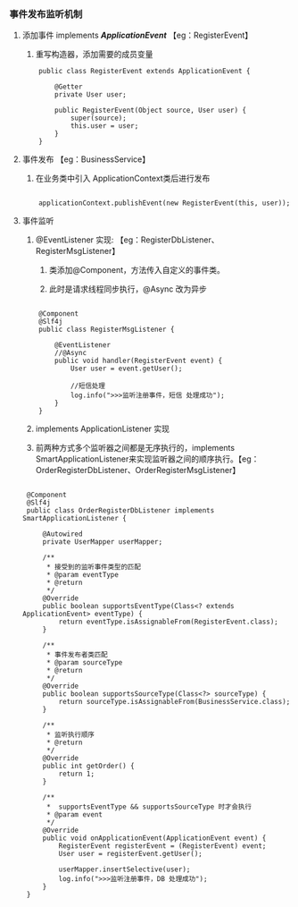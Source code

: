 ### 事件发布监听机制

1. 添加事件 implements **_ApplicationEvent_** 【eg：RegisterEvent】
    
    1. 重写构造器，添加需要的成员变量
    
    ```
        public class RegisterEvent extends ApplicationEvent {
        
            @Getter
            private User user;
           
            public RegisterEvent(Object source, User user) {
                super(source);
                this.user = user;
            }
        }
   ```
   
2. 事件发布 【eg：BusinessService】   

    1. 在业务类中引入 ApplicationContext类后进行发布
    
    ```
   
        applicationContext.publishEvent(new RegisterEvent(this, user));
   ```
   
3. 事件监听

    1. @EventListener 实现: 【eg：RegisterDbListener、RegisterMsgListener】
    
        1. 类添加@Component，方法传入自定义的事件类。
        
        2. 此时是请求线程同步执行，@Async 改为异步
    
    ```
   
        @Component
        @Slf4j
        public class RegisterMsgListener {
        
            @EventListener
            //@Async
            public void handler(RegisterEvent event) {
                User user = event.getUser();
        
                //短信处理
                log.info(">>>监听注册事件，短信 处理成功");
            }
        }
   ```
   
   2. implements ApplicationListener 实现
   
   3. 前两种方式多个监听器之间都是无序执行的，implements SmartApplicationListener来实现监听器之间的顺序执行。【eg：OrderRegisterDbListener、OrderRegisterMsgListener】
   
   ```
   
    @Component
    @Slf4j
    public class OrderRegisterDbListener implements SmartApplicationListener {
    
        @Autowired
        private UserMapper userMapper;
    
        /**
         * 接受到的监听事件类型的匹配
         * @param eventType
         * @return
         */
        @Override
        public boolean supportsEventType(Class<? extends ApplicationEvent> eventType) {
            return eventType.isAssignableFrom(RegisterEvent.class);
        }
    
        /**
         * 事件发布者类匹配
         * @param sourceType
         * @return
         */
        @Override
        public boolean supportsSourceType(Class<?> sourceType) {
            return sourceType.isAssignableFrom(BusinessService.class);
        }
    
        /**
         * 监听执行顺序
         * @return
         */
        @Override
        public int getOrder() {
            return 1;
        }
    
        /**
         *  supportsEventType && supportsSourceType 时才会执行
         * @param event
         */
        @Override
        public void onApplicationEvent(ApplicationEvent event) {
            RegisterEvent registerEvent = (RegisterEvent) event;
            User user = registerEvent.getUser();
    
            userMapper.insertSelective(user);
            log.info(">>>监听注册事件，DB 处理成功");
        }
    }
   ```